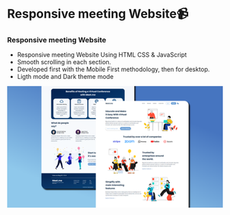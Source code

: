 # Responsive meeting Website📹

### Responsive meeting Website
- Responsive meeting Website Using HTML CSS & JavaScript
- Smooth scrolling in each section.
- Developed first with the Mobile First methodology, then for desktop.
- Ligth mode and Dark theme mode

![preview img](/preview.png)
